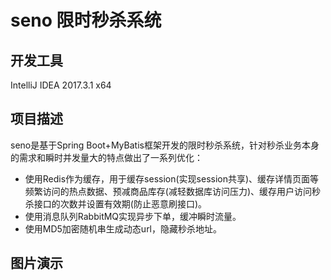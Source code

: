 # seno 限时秒杀系统
## 开发工具 
IntelliJ IDEA 2017.3.1 x64

## 项目描述
seno是基于Spring Boot+MyBatis框架开发的限时秒杀系统，针对秒杀业务本身的需求和瞬时并发量大的特点做出了一系列优化：

- 使用Redis作为缓存，用于缓存session(实现session共享)、缓存详情页面等频繁访问的热点数据、预减商品库存(减轻数据库访问压力)、缓存用户访问秒杀接口的次数并设置有效期(防止恶意刷接口)。
- 使用消息队列RabbitMQ实现异步下单，缓冲瞬时流量。
- 使用MD5加密随机串生成动态url，隐藏秒杀地址。

## 图片演示




